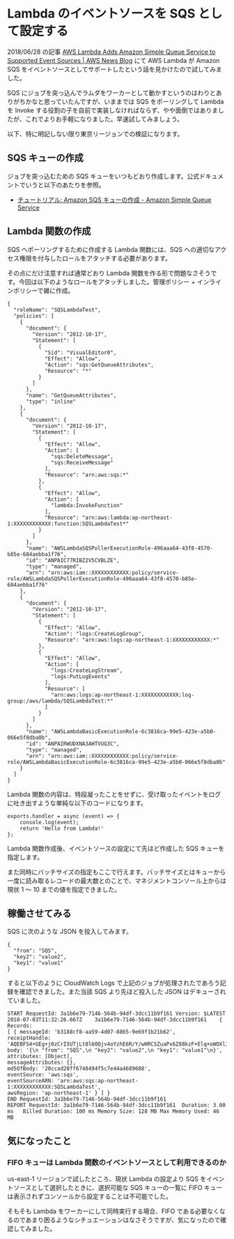 # Lambda のイベントソースを SQS として設定する

2018/06/28 の記事 [AWS Lambda Adds Amazon Simple Queue Service to Supported Event Sources | AWS News Blog](https://aws.amazon.com/jp/blogs/aws/aws-lambda-adds-amazon-simple-queue-service-to-supported-event-sources/) にて AWS Lambda が Amazon SQS をイベントソースとしてサポートしたという話を見かけたので試してみました。

SQS にジョブを突っ込んでラムダをワーカーとして動かすというのはわりとありがちかなと思っていたんですが、いままでは SQS をポーリングして Lambda を Invoke する役割の子を自前で実装しなければならず、やや面倒ではありましたが、これでよりお手軽になりました。早速試してみましょう。

以下、特に明記しない限り東京リージョンでの検証になります。

## SQS キューの作成

ジョブを突っ込むための SQS キューをいつもどおり作成します。公式ドキュメントでいうと以下のあたりを参照。

- [チュートリアル: Amazon SQS キューの作成 - Amazon Simple Queue Service](https://docs.aws.amazon.com/ja_jp/AWSSimpleQueueService/latest/SQSDeveloperGuide/sqs-create-queue.html)


## Lambda 関数の作成

SQS へポーリングするために作成する Lambda 関数には、SQS への適切なアクセス権限を付与したロールをアタッチする必要があります。

その点にだけ注意すれば通常どおり Lambda 関数を作る形で問題なさそうです。今回は以下のようなロールをアタッチしました。管理ポリシー + インラインポリシーで雑に作成。

```
{
  "roleName": "SQSLambdaTest",
  "policies": [
    {
      "document": {
        "Version": "2012-10-17",
        "Statement": [
          {
            "Sid": "VisualEditor0",
            "Effect": "Allow",
            "Action": "sqs:GetQueueAttributes",
            "Resource": "*"
          }
        ]
      },
      "name": "GetQueueAttributes",
      "type": "inline"
    },
    {
      "document": {
        "Version": "2012-10-17",
        "Statement": [
          {
            "Effect": "Allow",
            "Action": [
              "sqs:DeleteMessage",
              "sqs:ReceiveMessage"
            ],
            "Resource": "arn:aws:sqs:*"
          },
          {
            "Effect": "Allow",
            "Action": [
              "lambda:InvokeFunction"
            ],
            "Resource": "arn:aws:lambda:ap-northeast-1:XXXXXXXXXXXX:function:SQSLambdaTest*"
          }
        ]
      },
      "name": "AWSLambdaSQSPollerExecutionRole-496aaa64-43f8-4570-b85e-684aebba1f76",
      "id": "ANPAIC77RIBZ2V5CVBLZE",
      "type": "managed",
      "arn": "arn:aws:iam::XXXXXXXXXXXX:policy/service-role/AWSLambdaSQSPollerExecutionRole-496aaa64-43f8-4570-b85e-684aebba1f76"
    },
    {
      "document": {
        "Version": "2012-10-17",
        "Statement": [
          {
            "Effect": "Allow",
            "Action": "logs:CreateLogGroup",
            "Resource": "arn:aws:logs:ap-northeast-1:XXXXXXXXXXXX:*"
          },
          {
            "Effect": "Allow",
            "Action": [
              "logs:CreateLogStream",
              "logs:PutLogEvents"
            ],
            "Resource": [
              "arn:aws:logs:ap-northeast-1:XXXXXXXXXXXX:log-group:/aws/lambda/SQSLambdaTest:*"
            ]
          }
        ]
      },
      "name": "AWSLambdaBasicExecutionRole-6c3816ca-99e5-423e-a5b0-066e5f8dba0b",
      "id": "ANPAIRWUDXNA3AHTVUG3C",
      "type": "managed",
      "arn": "arn:aws:iam::XXXXXXXXXXXX:policy/service-role/AWSLambdaBasicExecutionRole-6c3816ca-99e5-423e-a5b0-066e5f8dba0b"
    }
  ]
}
```

Lambda 関数の内容は、特段凝ったことをせずに、受け取ったイベントをログに吐き出すような単純な以下のコードになります。

```
exports.handler = async (event) => {
    console.log(event);
    return 'Hello from Lambda!'
};
```

Lambda 関数作成後、イベントソースの設定にて先ほど作成した SQS キューを指定します。

また同時にバッチサイズの指定もここで行えます。バッチサイズとはキューから一度に読み取るレコードの最大数とのことで、マネジメントコンソール上からは現状 1 〜 10 までの値を指定できました。


## 稼働させてみる

SQS に次のような JSON を投入してみます。

```
{
  "from": "SQS",
  "key2": "value2",
  "key1": "value1"
}
```

すると以下のように CloudWatch Logs で上記のジョブが処理されたであろう記録を確認できました。また当該 SQS より先ほど投入した JSON はデキューされていました。

```
START RequestId: 3a1b6e79-7146-564b-94df-3dcc11b9f161 Version: $LATEST
2018-07-03T11:32:26.667Z	3a1b6e79-7146-564b-94df-3dcc11b9f161	{ Records:
[ { messageId: 'b3188cf8-aa59-4d07-8865-9e69f1b21b62',
receiptHandle: 'AQEBFS4+GEg+j0zCrI5UTjLt8l60Qjv4oYzhE6R/Y/wHRCSZuaPx6Z88kzF+Elq+oWOXlIly347TmV/gT3hBYmMGolIklS8AD1VCVyafVpmGcAxi1QHzGiN+6d9w9B80UNk/7fDLZUg3B6bV6Eto/JuESw6on+eqwsxkeMvJEPdvvpz6tDXyjR0fbT5KEB3z3j8lg2wz8w8gnc9nmTuLh/Eb998z9+w5//dRn5QCryqcBMbfw7QZJLtyQhE30SulKU63XjrXNA69+Ut3qWds/NqAFNAtj9eFKZO0uMJht/7osq8tH0cPNQRY9RhYOO3tcN3FpZeylhtctTv7gffQWkGJSInhm3FGIylbbjiNVr+RiKP7GA5n5r/QOG3XQbs9fpzc4LugmXmZSaL1xpz1TuVZ+w==',
body: '{\n "from": "SQS",\n "key2": "value2",\n "key1": "value1"\n}',
attributes: [Object],
messageAttributes: {},
md5OfBody: '20ccad28ff6748494f5c7e44a4689688',
eventSource: 'aws:sqs',
eventSourceARN: 'arn:aws:sqs:ap-northeast-1:XXXXXXXXXXXX:SQSLambdaTest',
awsRegion: 'ap-northeast-1' } ] }
END RequestId: 3a1b6e79-7146-564b-94df-3dcc11b9f161
REPORT RequestId: 3a1b6e79-7146-564b-94df-3dcc11b9f161	Duration: 3.00 ms	Billed Duration: 100 ms Memory Size: 128 MB	Max Memory Used: 46 MB
```


## 気になったこと
### FIFO キューは Lambda 関数のイベントソースとして利用できるのか

us-east-1 リージョンで試したところ、現状 Lambda の設定より SQS をイベントソースとして選択したときに、選択可能な SQS キューの一覧に FIFO キューは表示されずコンソールから設定することは不可能でした。

そもそも Lambda をワーカーにして同時実行する場合、FIFO である必要なくなるのであまり困るようなシチュエーションはなさそうですが、気になったので確認してみました。
